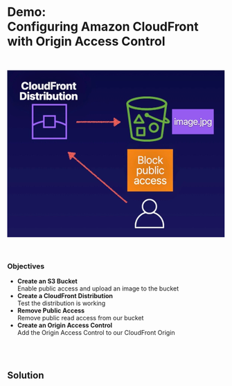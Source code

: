 # Demo:<br>Configuring Amazon CloudFront with Origin Access Control

<br>

![](../img/demo/7.12.CloudFront-OriginAccessControl.png)

<br>

### Objectives
- **Create an S3 Bucket**<br>Enable public access and upload an image to the bucket
- **Create a CloudFront Distribution**<br>Test the distribution is working
- **Remove Public Access**<br>Remove public read access from our bucket
- **Create an Origin Access Control**<br>Add the Origin Access Control to our CloudFront Origin

<br><br>

## Solution

